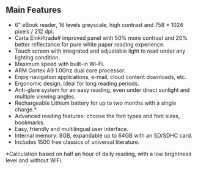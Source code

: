 ## Main Features

- 6" eBook reader, 16 levels greyscale, high contrast and 758 × 1024 pixels / 212 dpi.
- Carta Eink#trade# improved panel with 50% more contrast and 20% better reflectance for pure white paper reading experience.
- Touch screen with integrated and adjustable light to read under any lighting condition.
- Maximum speed with built-in Wi-Fi.
- ARM Cortex A9 1.0Ghz dual core processor.
- Enjoy navigation applications, e-mail, cloud content downloads, etc.
- Ergonomic design, ideal for long reading periods.
- Anti-glare system for an easy reading, even under direct sunlight and multiple viewing angles.
- Rechargeable Lithium battery for up to two months with a single charge.*
- Advanced reading features: choose the font types and font sizes, bookmarks.
- Easy, friendly and multilingual user interface. 
- Internal memory: 8GB, expandable up to 64GB with an SD/SDHC card.
- Includes 1500 free classics of universal literature.

*Calculation based on half an hour of daily reading, with a low brightness level and without WiFi.


